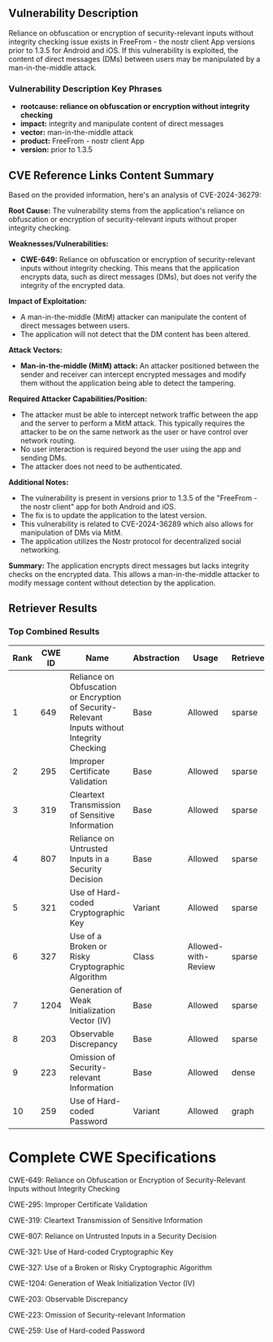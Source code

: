 ## Vulnerability Description
Reliance on obfuscation or encryption of security-relevant inputs without integrity checking issue exists in FreeFrom - the nostr client App versions prior to 1.3.5 for Android and iOS. If this vulnerability is exploited, the content of direct messages (DMs) between users may be manipulated by a man-in-the-middle attack.

### Vulnerability Description Key Phrases
- **rootcause:** **reliance on obfuscation or encryption without integrity checking**
- **impact:** integrity and manipulate content of direct messages
- **vector:** man-in-the-middle attack
- **product:** FreeFrom - nostr client App
- **version:** prior to 1.3.5

## CVE Reference Links Content Summary
Based on the provided information, here's an analysis of CVE-2024-36279:

**Root Cause:** The vulnerability stems from the application's reliance on obfuscation or encryption of security-relevant inputs without proper integrity checking.

**Weaknesses/Vulnerabilities:**
*   **CWE-649:** Reliance on obfuscation or encryption of security-relevant inputs without integrity checking. This means that the application encrypts data, such as direct messages (DMs), but does not verify the integrity of the encrypted data.

**Impact of Exploitation:**
*   A man-in-the-middle (MitM) attacker can manipulate the content of direct messages between users.
*   The application will not detect that the DM content has been altered.

**Attack Vectors:**
*   **Man-in-the-middle (MitM) attack:** An attacker positioned between the sender and receiver can intercept encrypted messages and modify them without the application being able to detect the tampering.

**Required Attacker Capabilities/Position:**
*   The attacker must be able to intercept network traffic between the app and the server to perform a MitM attack. This typically requires the attacker to be on the same network as the user or have control over network routing.
*   No user interaction is required beyond the user using the app and sending DMs.
*   The attacker does not need to be authenticated.

**Additional Notes:**

*   The vulnerability is present in versions prior to 1.3.5 of the "FreeFrom - the nostr client" app for both Android and iOS.
*   The fix is to update the application to the latest version.
*   This vulnerability is related to CVE-2024-36289 which also allows for manipulation of DMs via MitM.
*   The application utilizes the Nostr protocol for decentralized social networking.

**Summary:**
The application encrypts direct messages but lacks integrity checks on the encrypted data. This allows a man-in-the-middle attacker to modify message content without detection by the application.

## Retriever Results

### Top Combined Results

| Rank | CWE ID | Name | Abstraction | Usage  | Retrievers | Individual Scores |
|------|--------|------|-------------|-------|------------|-------------------|
| 1 | 649 | Reliance on Obfuscation or Encryption of Security-Relevant Inputs without Integrity Checking | Base | Allowed | sparse | 0.368 |
| 2 | 295 | Improper Certificate Validation | Base | Allowed | sparse | 0.347 |
| 3 | 319 | Cleartext Transmission of Sensitive Information | Base | Allowed | sparse | 0.324 |
| 4 | 807 | Reliance on Untrusted Inputs in a Security Decision | Base | Allowed | sparse | 0.321 |
| 5 | 321 | Use of Hard-coded Cryptographic Key | Variant | Allowed | sparse | 0.306 |
| 6 | 327 | Use of a Broken or Risky Cryptographic Algorithm | Class | Allowed-with-Review | sparse | 0.305 |
| 7 | 1204 | Generation of Weak Initialization Vector (IV) | Base | Allowed | sparse | 0.304 |
| 8 | 203 | Observable Discrepancy | Base | Allowed | sparse | 0.303 |
| 9 | 223 | Omission of Security-relevant Information | Base | Allowed | dense | 0.510 |
| 10 | 259 | Use of Hard-coded Password | Variant | Allowed | graph | 0.003 |



# Complete CWE Specifications

CWE-649: Reliance on Obfuscation or Encryption of Security-Relevant Inputs without Integrity Checking

CWE-295: Improper Certificate Validation

CWE-319: Cleartext Transmission of Sensitive Information

CWE-807: Reliance on Untrusted Inputs in a Security Decision

CWE-321: Use of Hard-coded Cryptographic Key

CWE-327: Use of a Broken or Risky Cryptographic Algorithm

CWE-1204: Generation of Weak Initialization Vector (IV)

CWE-203: Observable Discrepancy

CWE-223: Omission of Security-relevant Information

CWE-259: Use of Hard-coded Password